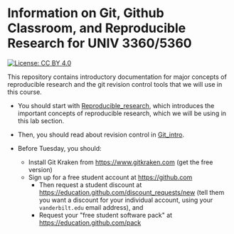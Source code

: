 # Information on Git, Github Classroom, and Reproducible Research for UNIV 3360/5360

[![License: CC BY 4.0](https://img.shields.io/badge/License-CC%20BY%204.0-lightgrey.svg)](https://creativecommons.org/licenses/by/4.0/)

This repository contains introductory documentation for major concepts
of reproducible research and the git revision control tools that we will use in
this course.

* You should start with [Reproducible_research](Reproducible_research.pdf),
  which introduces the important concepts of reproducible research, which we
  will be using in this lab section.

* Then, you should read about revision control in [Git_intro](Git_intro.pdf).

* Before Tuesday, you should:
  * Install Git Kraken from <https://www.gitkraken.com> (get the free version) 
  * Sign up for a free student account at <https://github.com>
    * Then request a student discount at
      <https://education.github.com/discount_requests/new>
      (tell them you want a discount for your individual account, using your
      `vanderbilt.edu` email address), and
    * Request your "free student software pack" at
      <https://education.github.com/pack>
